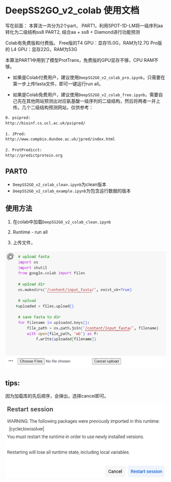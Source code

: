# DeepSS2GO_v2_colab 使用文档


写在前面：
本算法一共分为2个part，
PART1，利用SPOT-1D-LM将一级序列aa转化为二级结构ss8
PART2, 结合aa + ss8 + Diamond进行功能预测

Colab有免费版和付费版。
Free版的T4 GPU：显存15.0G，RAM为12.7G
Pro版的 L4 GPU：显存22G，RAM为53G

本算法PART1中用到了模型ProtTrans，免费版的GPU显存不够，CPU RAM不够。

- 如果是Colab付费用户，建议使用`DeepSS2GO_v2_colab_pro.ipynb`，只需要在第一步上传fasta文件，即可一键运行run all。

- 如果是Colab免费用户，建议使用`DeepSS2GO_v2_colab_free.ipynb`，需要自己先在其他网站预测出对应氨基酸一级序列的二级结构，然后将两者一并上传。几个二级结构预测网站，仅供参考：

```bash
0. psipred: 
http://bioinf.cs.ucl.ac.uk/psipred/

1. JPred: 
http://www.compbio.dundee.ac.uk/jpred/index.html

2. ProtPredicct: 
http://predictprotein.org
```


## PART0


- `DeepSS2GO_v2_colab_clean.ipynb`为clean版本
- `DeepSS2GO_v2_colab_example.ipynb`为包含运行数据的版本

## 使用方法

1. 在colab中加载`DeepSS2GO_v2_colab_clean.ipynb`

2. Runtime - run all

3. 上传文件，


![Img](./FILES/README_v2_colab.md/img-20240606152119.png)


## tips: 

因为加载库的先后顺序，会弹出，选择cancel即可。

![Img](./FILES/README_v2_colab.md/img-20240606152358.png)




